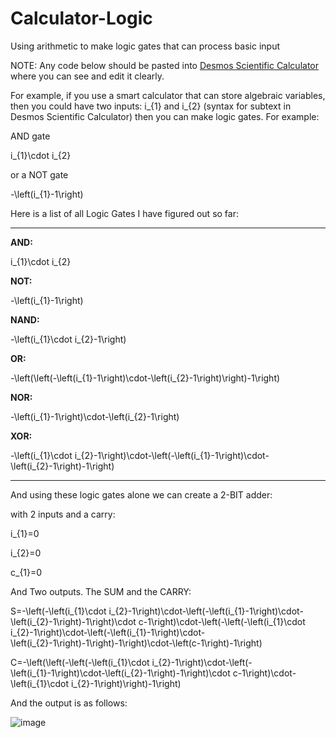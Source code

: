 # Calculator-Logic

Using arithmetic to make logic gates that can process basic input

NOTE: Any code below should be pasted into [Desmos Scientific Calculator](https://www.desmos.com/scientific) where you can see and edit it clearly.

For example, if you use a smart calculator that can store algebraic variables, then you could have two inputs: i_{1} and i_{2} (syntax for subtext in Desmos Scientific Calculator) then you can make logic gates. For example: 

AND gate 

i_{1}\cdot i_{2}

or a NOT gate

-\left(i_{1}-1\right)


Here is a list of all Logic Gates I have figured out so far:

----------------------------------------------------------------------------

**AND:**

i_{1}\cdot i_{2}

**NOT:**

-\left(i_{1}-1\right)

**NAND:**

-\left(i_{1}\cdot i_{2}-1\right)

**OR:**

-\left(\left(-\left(i_{1}-1\right)\cdot-\left(i_{2}-1\right)\right)-1\right)

**NOR:**

-\left(i_{1}-1\right)\cdot-\left(i_{2}-1\right)

**XOR:**

-\left(i_{1}\cdot i_{2}-1\right)\cdot-\left(-\left(i_{1}-1\right)\cdot-\left(i_{2}-1\right)-1\right)

----------------------------------------------------------------------------

And using these logic gates alone we can create a 2-BIT adder:

with 2 inputs and a carry:

i_{1}=0

i_{2}=0

c_{1}=0

And Two outputs. The SUM and the CARRY:

S=-\left(-\left(i_{1}\cdot i_{2}-1\right)\cdot-\left(-\left(i_{1}-1\right)\cdot-\left(i_{2}-1\right)-1\right)\cdot c-1\right)\cdot-\left(-\left(-\left(i_{1}\cdot i_{2}-1\right)\cdot-\left(-\left(i_{1}-1\right)\cdot-\left(i_{2}-1\right)-1\right)-1\right)\cdot-\left(c-1\right)-1\right)

C=-\left(\left(-\left(-\left(i_{1}\cdot i_{2}-1\right)\cdot-\left(-\left(i_{1}-1\right)\cdot-\left(i_{2}-1\right)-1\right)\cdot c-1\right)\cdot-\left(i_{1}\cdot i_{2}-1\right)\right)-1\right)

And the output is as follows:

![image](https://user-images.githubusercontent.com/94403790/201755159-7648150a-ae35-4d3d-824b-c3b4319ced1d.png)

